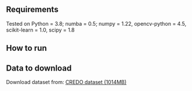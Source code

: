 ## Requirements

Tested on Python = 3.8; numba = 0.5; numpy = 1.22, opencv-python = 4.5, scikit-learn = 1.0, scipy = 1.8


## How to run

## Data to download

Download dataset from: [CREDO dataset (1014MB)](https://drive.google.com/file/d/1jSuQXfxFzWsFoTEYDno1V_Aqn5AaNs_I/view)